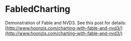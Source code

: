 # FabledCharting

Demonstration of Fable and NVD3. See this post for details:
[http://www.hoonzis.com/charting-with-fable-and-nvd3/](http://www.hoonzis.com/charting-with-fable-and-nvd3/)

